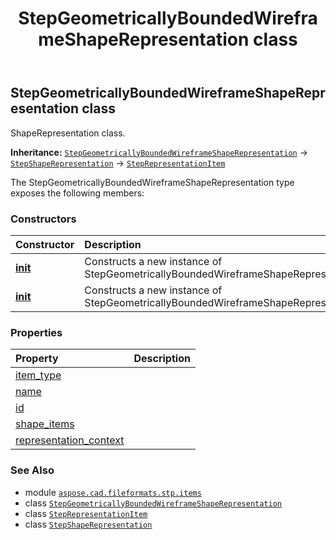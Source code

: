 ﻿---
title: StepGeometricallyBoundedWireframeShapeRepresentation class
second_title: Aspose.CAD for Python via .NET API References
description: 
type: docs
weight: 410
url: /python-net/aspose.cad.fileformats.stp.items/stepgeometricallyboundedwireframeshaperepresentation/
is_root: false
---

## StepGeometricallyBoundedWireframeShapeRepresentation class

ShapeRepresentation class.



**Inheritance:** [`StepGeometricallyBoundedWireframeShapeRepresentation`](/cad/python-net/aspose.cad.fileformats.stp.items/stepgeometricallyboundedwireframeshaperepresentation) → 
[`StepShapeRepresentation`](/cad/python-net/aspose.cad.fileformats.stp.items/stepshaperepresentation) → 
[`StepRepresentationItem`](/cad/python-net/aspose.cad.fileformats.stp.items/steprepresentationitem)



The StepGeometricallyBoundedWireframeShapeRepresentation type exposes the following members:

### Constructors
| Constructor | Description |
| :- | :- |
| [__init__](/cad/python-net/aspose.cad.fileformats.stp.items/stepgeometricallyboundedwireframeshaperepresentation/__init__/#) | Constructs a new instance of StepGeometricallyBoundedWireframeShapeRepresentation |
| [__init__](/cad/python-net/aspose.cad.fileformats.stp.items/stepgeometricallyboundedwireframeshaperepresentation/__init__/#str-System.Collections.Generic.List<StepRepresentationItem>) | Constructs a new instance of StepGeometricallyBoundedWireframeShapeRepresentation |


### Properties
| Property | Description |
| :- | :- |
| [item_type](/cad/python-net/aspose.cad.fileformats.stp.items/stepgeometricallyboundedwireframeshaperepresentation/item_type) |  |
| [name](/cad/python-net/aspose.cad.fileformats.stp.items/stepgeometricallyboundedwireframeshaperepresentation/name) |  |
| [id](/cad/python-net/aspose.cad.fileformats.stp.items/stepgeometricallyboundedwireframeshaperepresentation/id) |  |
| [shape_items](/cad/python-net/aspose.cad.fileformats.stp.items/stepgeometricallyboundedwireframeshaperepresentation/shape_items) |  |
| [representation_context](/cad/python-net/aspose.cad.fileformats.stp.items/stepgeometricallyboundedwireframeshaperepresentation/representation_context) |  |



### See Also
* module [`aspose.cad.fileformats.stp.items`](..)
* class [`StepGeometricallyBoundedWireframeShapeRepresentation`](/cad/python-net/aspose.cad.fileformats.stp.items/stepgeometricallyboundedwireframeshaperepresentation)
* class [`StepRepresentationItem`](/cad/python-net/aspose.cad.fileformats.stp.items/steprepresentationitem)
* class [`StepShapeRepresentation`](/cad/python-net/aspose.cad.fileformats.stp.items/stepshaperepresentation)
